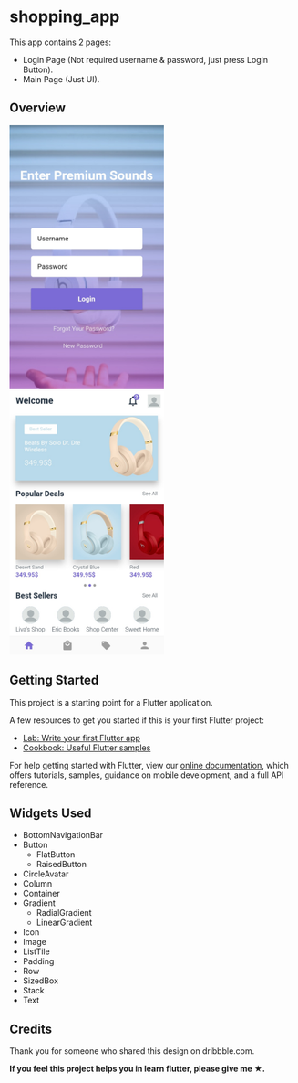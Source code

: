 # shopping_app

This app contains 2 pages:
- Login Page (Not required username & password, just press Login Button). 
- Main Page (Just UI).

## Overview

<img src="https://github.com/wakdyan/Flutter-Headphone-Shop-UI/blob/master/assets/Login%20Page.png" width="271" height="462" /> <img src="https://github.com/wakdyan/Flutter-Headphone-Shop-UI/blob/master/assets/Home%20Page.png" width="271" height="462" />                                                    
## Getting Started

This project is a starting point for a Flutter application.

A few resources to get you started if this is your first Flutter project:

- [Lab: Write your first Flutter app](https://flutter.dev/docs/get-started/codelab)
- [Cookbook: Useful Flutter samples](https://flutter.dev/docs/cookbook)

For help getting started with Flutter, view our
[online documentation](https://flutter.dev/docs), which offers tutorials,
samples, guidance on mobile development, and a full API reference.

## Widgets Used

- BottomNavigationBar
- Button
  * FlatButton
  * RaisedButton
- CircleAvatar
- Column
- Container
- Gradient
  * RadialGradient
  * LinearGradient
- Icon
- Image
- ListTile
- Padding
- Row
- SizedBox
- Stack
- Text

## Credits

Thank you for someone who shared this design on dribbble.com.

<b>If you feel this project helps you in learn flutter, please give me ★.
